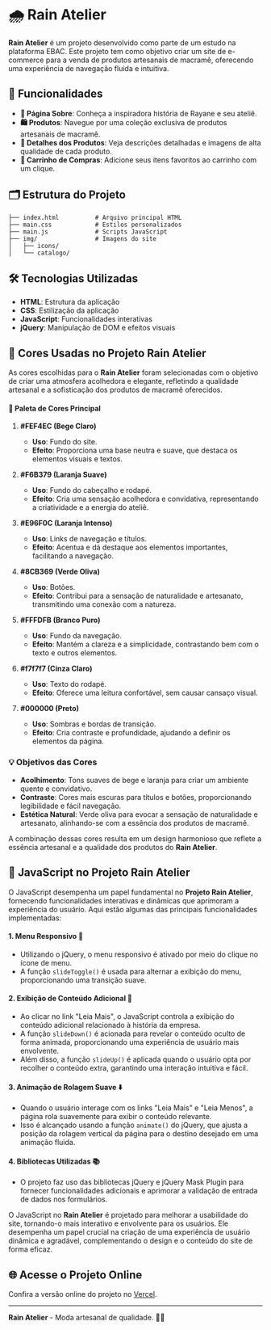 # 🌧️ Rain Atelier

**Rain Atelier** é um projeto desenvolvido como parte de um estudo na plataforma EBAC. Este projeto tem como objetivo criar um site de e-commerce para a venda de produtos artesanais de macramê, oferecendo uma experiência de navegação fluida e intuitiva.

## 🎨 Funcionalidades

- **📜 Página Sobre**: Conheça a inspiradora história de Rayane e seu ateliê.
- **🛍️ Produtos**: Navegue por uma coleção exclusiva de produtos artesanais de macramê.
- **📄 Detalhes dos Produtos**: Veja descrições detalhadas e imagens de alta qualidade de cada produto.
- **🛒 Carrinho de Compras**: Adicione seus itens favoritos ao carrinho com um clique.

## 🗂️ Estrutura do Projeto

```
├── index.html          # Arquivo principal HTML
├── main.css            # Estilos personalizados
├── main.js             # Scripts JavaScript
├── img/                # Imagens do site
│   ├── icons/
│   └── catalogo/
```

## 🛠️ Tecnologias Utilizadas

- **HTML**: Estrutura da aplicação
- **CSS**: Estilização da aplicação
- **JavaScript**: Funcionalidades interativas
- **jQuery**: Manipulação de DOM e efeitos visuais

## 🎨 Cores Usadas no Projeto Rain Atelier

As cores escolhidas para o **Rain Atelier** foram selecionadas com o objetivo de criar uma atmosfera acolhedora e elegante, refletindo a qualidade artesanal e a sofisticação dos produtos de macramê oferecidos.

#### 🌟 Paleta de Cores Principal

1. **#FEF4EC (Bege Claro)**
   - **Uso**: Fundo do site.
   - **Efeito**: Proporciona uma base neutra e suave, que destaca os elementos visuais e textos.

2. **#F6B379 (Laranja Suave)**
   - **Uso**: Fundo do cabeçalho e rodapé.
   - **Efeito**: Cria uma sensação acolhedora e convidativa, representando a criatividade e a energia do ateliê.

3. **#E96F0C (Laranja Intenso)**
   - **Uso**: Links de navegação e títulos.
   - **Efeito**: Acentua e dá destaque aos elementos importantes, facilitando a navegação.

4. **#8CB369 (Verde Oliva)**
   - **Uso**: Botões.
   - **Efeito**: Contribui para a sensação de naturalidade e artesanato, transmitindo uma conexão com a natureza.

5. **#FFFDFB (Branco Puro)**
   - **Uso**: Fundo da navegação.
   - **Efeito**: Mantém a clareza e a simplicidade, contrastando bem com o texto e outros elementos.

6. **#f7f7f7 (Cinza Claro)**
   - **Uso**: Texto do rodapé.
   - **Efeito**: Oferece uma leitura confortável, sem causar cansaço visual.

7. **#000000 (Preto)**
   - **Uso**: Sombras e bordas de transição.
   - **Efeito**: Cria contraste e profundidade, ajudando a definir os elementos da página.

### 💡 Objetivos das Cores

- **Acolhimento**: Tons suaves de bege e laranja para criar um ambiente quente e convidativo.
- **Contraste**: Cores mais escuras para títulos e botões, proporcionando legibilidade e fácil navegação.
- **Estética Natural**: Verde oliva para evocar a sensação de naturalidade e artesanato, alinhando-se com a essência dos produtos de macramê.

A combinação dessas cores resulta em um design harmonioso que reflete a essência artesanal e a qualidade dos produtos do **Rain Atelier**.

## 🧩 JavaScript no Projeto Rain Atelier

O JavaScript desempenha um papel fundamental no **Projeto Rain Atelier**, fornecendo funcionalidades interativas e dinâmicas que aprimoram a experiência do usuário. Aqui estão algumas das principais funcionalidades implementadas:

#### 1. Menu Responsivo 🍔

- Utilizando o jQuery, o menu responsivo é ativado por meio do clique no ícone de menu.
- A função `slideToggle()` é usada para alternar a exibição do menu, proporcionando uma transição suave.

#### 2. Exibição de Conteúdo Adicional 📖

- Ao clicar no link "Leia Mais", o JavaScript controla a exibição do conteúdo adicional relacionado à história da empresa.
- A função `slideDown()` é acionada para revelar o conteúdo oculto de forma animada, proporcionando uma experiência de usuário mais envolvente.
- Além disso, a função `slideUp()` é aplicada quando o usuário opta por recolher o conteúdo extra, garantindo uma interação intuitiva e fácil.

#### 3. Animação de Rolagem Suave ⬇️

- Quando o usuário interage com os links "Leia Mais" e "Leia Menos", a página rola suavemente para exibir o conteúdo relevante.
- Isso é alcançado usando a função `animate()` do jQuery, que ajusta a posição da rolagem vertical da página para o destino desejado em uma animação fluida.

#### 4. Bibliotecas Utilizadas 📚

- O projeto faz uso das bibliotecas jQuery e jQuery Mask Plugin para fornecer funcionalidades adicionais e aprimorar a validação de entrada de dados nos formulários.

O JavaScript no **Rain Atelier** é projetado para melhorar a usabilidade do site, tornando-o mais interativo e envolvente para os usuários. Ele desempenha um papel crucial na criação de uma experiência de usuário dinâmica e agradável, complementando o design e o conteúdo do site de forma eficaz.

## 🌐 Acesse o Projeto Online

Confira a versão online do projeto no [Vercel](https://rainatelier.vercel.app/).

---

**Rain Atelier** - Moda artesanal de qualidade. 👜✨
